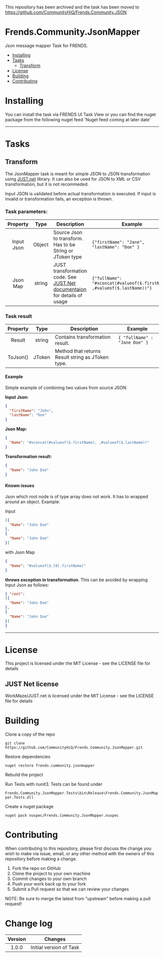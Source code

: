 This repository has been archived and the task has been moved to https://github.com/CommunityHiQ/Frends.Community.JSON

# Frends.Community.JsonMapper
Json message mapper Task for FRENDS.

- [Installing](#installing)
- [Tasks](#tasks)
    - [Transform](#transform)
- [License](#license)
- [Building](#building)
- [Contributing](#contributing)

Installing
==========

You can install the task via FRENDS UI Task View or you can find the nuget package from the following nuget feed 'Nuget feed coming at later date'

___

Tasks
=====

## Transform

The JsonMapper task is meant for simple JSON to JSON transformation using [JUST.net](https://github.com/WorkMaze/JUST.net#just) library. 
It can also be used for JSON to XML or CSV transformation, but it is not recommeded.

Input JSON is validated before actual transformation is executed. If input is invalid or transformation fails, an exception is thrown.


### Task parameters:

| Property     | Type	    | Description    | Example        |
|:------------:|:----------:|----------------|----------------|
| Input Json | Object | Source Json to transform. Has to be String or JToken type | `{"firstName": "Jane", "lastName": "Doe" }` |
| Json Map | string | JUST transformation code. See [JUST.Net documentaion](https://github.com/WorkMaze/JUST.net#just) for details of usage | `{"fullName": "#xconcat(#valueof($.firstName), ,#valueof($.lastName))"}` |

### Task result

| Property     | Type	    | Description    | Example        |
|:------------:|:----------:|----------------|----------------|
| Result | string | Contains transformation result. | `{ "fullName" : "Jane Doe" }` |
| ToJson() | JToken | Method that returns Result string as JToken type. | |

#### Example

Simple example of combining two values from source JSON:

**Input Json:**
```json
{
  "firstName": "John",
  "lastName": "Doe"
}
```
**Json Map:**
```json
{
  "Name": "#xconcat(#valueof($.firstName), ,#valueof($.lastName))"
}
```

**Transformation result:**
```json
{
  "Name": "John Doe"
}
```

#### Known issues

Json which root node is of type array does not work. It has to wrapped around an object.
Example:

Input
```json
[{
  "Name": "John Doe"
},
{
  "Name": "John Doe"
}]
```
with Json Map
```json
{
  "Name": "#valueof($.[0].firstName)"
}
```
**throws exception in transformation**. This can be avoided by wrapping Input Json as follows:

```json
{ "root":
[{
  "Name": "John Doe"
},
{
  "Name": "John Doe"
}]
}
```
___

License
=======
This project is licensed under the MIT License - see the LICENSE file for details

JUST Net license
--------------
WorkMaze/JUST.net is licensed under the MIT License - see the LICENSE file for details

Building
========

Clone a copy of the repo

`git clone https://github.com/CommunityHiQ/Frends.Community.JsonMapper.git`

Restore dependencies

`nuget restore frends.community.jsonmapper`

Rebuild the project

Run Tests with nunit3. Tests can be found under

`Frends.Community.JsonMapper.Tests\bin\Release\Frends.Community.JsonMapper.Tests.dll`

Create a nuget package

`nuget pack nuspec/Frends.Community.JsonMapper.nuspec`

Contributing
============
When contributing to this repository, please first discuss the change you wish to make via issue, email, or any other method with the owners of this repository before making a change.

1. Fork the repo on GitHub
2. Clone the project to your own machine
3. Commit changes to your own branch
4. Push your work back up to your fork
5. Submit a Pull request so that we can review your changes

NOTE: Be sure to merge the latest from "upstream" before making a pull request!

Change log
==========

| Version     | Changes	   |
|:-----------:|:----------:|
| 1.0.0 | Initial version of Task |
